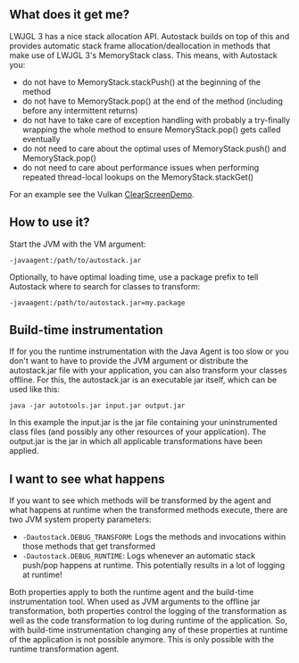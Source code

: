 What does it get me?
--------------------
LWJGL 3 has a nice stack allocation API. Autostack builds on top of this and provides automatic stack frame allocation/deallocation in methods that make use of LWJGL 3's MemoryStack class.
This means, with Autostack you:
- do not have to MemoryStack.stackPush() at the beginning of the method
- do not have to MemoryStack.pop() at the end of the method (including before any intermittent returns)
- do not have to take care of exception handling with probably a try-finally wrapping the whole method to ensure MemoryStack.pop() gets called eventually
- do not need to care about the optimal uses of MemoryStack.push() and MemoryStack.pop()
- do not need to care about performance issues when performing repeated thread-local lookups on the MemoryStack.stackGet()

For an example see the Vulkan [ClearScreenDemo](https://github.com/httpdigest/lwjgl3-autostack/blob/master/test/org/lwjgl/demo/vulkan/ClearScreenDemo.java).

How to use it?
--------------
Start the JVM with the VM argument:

  `-javaagent:/path/to/autostack.jar`

Optionally, to have optimal loading time, use a package prefix to tell Autostack where to search for classes to transform:

  `-javaagent:/path/to/autostack.jar=my.package`

Build-time instrumentation
--------------------------
If for you the runtime instrumentation with the Java Agent is too slow or you don't want to have to provide the JVM argument or distribute the autostack.jar file with your application, you can also transform your classes offline.
For this, the autostack.jar is an executable jar itself, which can be used like this:

  `java -jar autotools.jar input.jar output.jar`

In this example the input.jar is the jar file containing your uninstrumented class files (and possibly any other resources of your application). The output.jar is the jar in which all applicable transformations have been applied.

I want to see what happens
--------------------------
If you want to see which methods will be transformed by the agent and what happens at runtime when the transformed methods execute, there are two JVM system property parameters:
- `-Dautostack.DEBUG_TRANSFORM`: Logs the methods and invocations within those methods that get transformed
- `-Dautostack.DEBUG_RUNTIME`: Logs whenever an automatic stack push/pop happens at runtime. This potentially results in a lot of logging at runtime!

Both properties apply to both the runtime agent and the build-time instrumentation tool. When used as JVM arguments to the offline jar transformation, both properties control the logging of the transformation as well as the code transformation to log during runtime of the application. So, with build-time instrumentation changing any of these properties at runtime of the application is not possible anymore. This is only possible with the runtime transformation agent.
